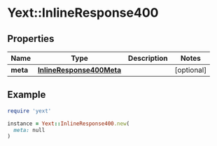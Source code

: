 # Yext::InlineResponse400

## Properties

| Name | Type | Description | Notes |
| ---- | ---- | ----------- | ----- |
| **meta** | [**InlineResponse400Meta**](InlineResponse400Meta.md) |  | [optional] |

## Example

```ruby
require 'yext'

instance = Yext::InlineResponse400.new(
  meta: null
)
```

